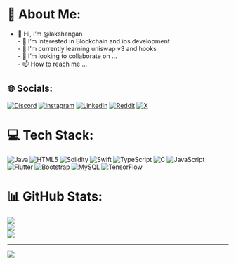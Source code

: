 # 💫 About Me:
- 👋 Hi, I’m @lakshangan<br>- 👀 I’m interested in Blockchain and ios development<br>- 🌱 I’m currently learning uniswap v3 and hooks <br>- 💞️ I’m looking to collaborate on ...<br>- 📫 How to reach me ...


## 🌐 Socials:
[![Discord](https://img.shields.io/badge/Discord-%237289DA.svg?logo=discord&logoColor=white)](https://discord.gg/1153765553052340234) [![Instagram](https://img.shields.io/badge/Instagram-%23E4405F.svg?logo=Instagram&logoColor=white)](https://instagram.com/https://www.instagram.com/lakshanganesan/) [![LinkedIn](https://img.shields.io/badge/LinkedIn-%230077B5.svg?logo=linkedin&logoColor=white)](https://linkedin.com/in/www.linkedin.com/in/lakshan-ganesan-23317524b) [![Reddit](https://img.shields.io/badge/Reddit-%23FF4500.svg?logo=Reddit&logoColor=white)](https://reddit.com/user/u/Sea-Classroom3051) [![X](https://img.shields.io/badge/X-black.svg?logo=X&logoColor=white)](https://x.com/https://twitter.com/lakahan_g) 

# 💻 Tech Stack:
![Java](https://img.shields.io/badge/java-%23ED8B00.svg?style=for-the-badge&logo=openjdk&logoColor=white) ![HTML5](https://img.shields.io/badge/html5-%23E34F26.svg?style=for-the-badge&logo=html5&logoColor=white) ![Solidity](https://img.shields.io/badge/Solidity-%23363636.svg?style=for-the-badge&logo=solidity&logoColor=white) ![Swift](https://img.shields.io/badge/swift-F54A2A?style=for-the-badge&logo=swift&logoColor=white) ![TypeScript](https://img.shields.io/badge/typescript-%23007ACC.svg?style=for-the-badge&logo=typescript&logoColor=white) ![C](https://img.shields.io/badge/c-%2300599C.svg?style=for-the-badge&logo=c&logoColor=white) ![JavaScript](https://img.shields.io/badge/javascript-%23323330.svg?style=for-the-badge&logo=javascript&logoColor=%23F7DF1E) ![Flutter](https://img.shields.io/badge/Flutter-%2302569B.svg?style=for-the-badge&logo=Flutter&logoColor=white) ![Bootstrap](https://img.shields.io/badge/bootstrap-%238511FA.svg?style=for-the-badge&logo=bootstrap&logoColor=white) ![MySQL](https://img.shields.io/badge/mysql-4479A1.svg?style=for-the-badge&logo=mysql&logoColor=white) ![TensorFlow](https://img.shields.io/badge/TensorFlow-%23FF6F00.svg?style=for-the-badge&logo=TensorFlow&logoColor=white)
# 📊 GitHub Stats:
![](https://github-readme-stats.vercel.app/api?username=lakshangan&theme=dark&hide_border=false&include_all_commits=false&count_private=false)<br/>
![](https://github-readme-streak-stats.herokuapp.com/?user=lakshangan&theme=dark&hide_border=false)<br/>
![](https://github-readme-stats.vercel.app/api/top-langs/?username=lakshangan&theme=dark&hide_border=false&include_all_commits=false&count_private=false&layout=compact)

---
[![](https://visitcount.itsvg.in/api?id=lakshangan&icon=0&color=12)](https://visitcount.itsvg.in)

<!-- Proudly created with GPRM ( https://gprm.itsvg.in ) -->
